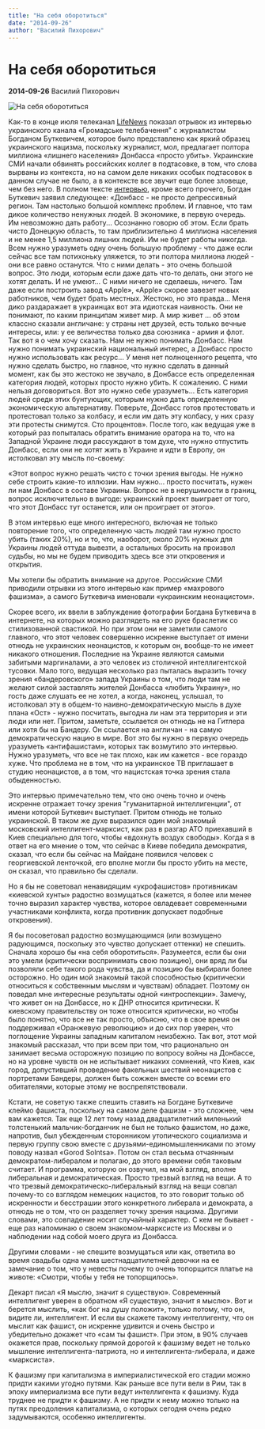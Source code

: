 ```yaml
---
title: "На себя оборотиться"
date: "2014-09-26"
author: "Василий Пихорович"
---
```


# На себя оборотиться

**2014-09-26** Василий Пихорович

![На себя оборотиться](http://galopolitica.ru/wp-content/uploads/2014/09/liberal-fascism.jpg)

Как-то в конце июля телеканал [LifeNews](https://www.youtube.com/watch?v=0Jk57_eSljQ) показал отрывок из интервью украинского канала «Громадське телебачення" с журналистом Богданом Буткевичем, которое было представлено как яркий образец украинского нацизма, поскольку журналист, мол, предлагает полтора миллиона «лишнего населения» Донбасса «просто убить». Украинские СМИ начали обвинять российских коллег в подтасовке, в том, что слова вырваны из контекста, но на самом деле никаких особых подтасовок в данном случае не было, а в контексте все звучит еще более зловеще, чем без него. В полном тексте [интервью](https://www.youtube.com/watch?v=hCD4RS9LsTI&index=399&list=PLPnX89fQLdsmmneEMFf9PhWK2qphkgDLw%20), кроме всего прочего, Богдан Буткевич заявил следующее: «Донбасс - не просто депрессивный регион. Там настолько большой комплекс проблем. И главное, что там дикое количество ненужных людей. В экономике, в первую очередь. Им невозможно дать работу... Осознанно говорю об этом. Если брать чисто Донецкую область, то там приблизительно 4 миллиона населения и не менее 1,5 миллиона лишних людей. Им не будет работы никогда. Всем нужно уразуметь одну очень большую проблему - что даже если сейчас все там потихоньку уляжется, то эти полтора миллиона людей - они все равно останутся. Что с ними делать - это очень большой вопрос. Это люди, которым если даже дать что-то делать, они этого не хотят делать. И не умеют... С ними ничего не сделаешь, ничего. Там даже если построить завод «Apple», «Apple» скорее завезет новых работников, чем будет брать местных. Жестоко, но это правда... Меня дико раздаражает в украинцах вот эта идиотская наивность. Они не понимают, по каким принципам живет мир. А мир живет ... об этом классно сказали англичане: у страны нет друзей, есть только вечные интересы, или: у ее величества только два союзника - армия и флот. Так вот я о чем хочу сказать. Нам не нужно понимать Донбасс. Нам нужно понимать украинский национальный интерес, а Донбасс просто нужно использовать как ресурс... У меня нет полноценного рецепта, что нужно сделать быстро, но главное, что нужно сделать в данный момент, как бы это жестоко не звучало, в Донбассе есть определенная категория людей, которых просто нужно убить. К сожалению. С ними нельзя договориться. Вот это нужно себе уразуметь... Есть категория людей среди этих бунтующих, которым нужно дать определенную экономическую альтернативу. Поверьте, Донбасс готов протестовать и протестовал только за колбасу, и если им дать эту колбасу, у них сразу эти протесты снимутся. Сто процентов». После того, как ведущая уже в который раз попыталась обратить внимание оратора на то, что на Западной Украине люди рассуждают в том духе, что нужно отпустить Донбасс, если они не хотят жить в Украине и идти в Европу, он истолковал эту мысль по-своему:

«Этот вопрос нужно решать чисто с точки зрения выгоды. Не нужно себе строить какие-то иллюзии. Нам нужно... просто посчитать, нужен ли нам Донбасс в составе Украины. Вопрос не в нерушимости в границ, вопрос исключительно в выгоде: украинский проект выиграет от того, что этот Донбасс тут останется, или он проиграет от этого».

В этом интервью еще много интересного, включая не только повторение того, что определенную часть людей там нужно просто убить (таких 20%), но и то, что, наоборот, около 20% нужных для Украины людей оттуда вывезти, а остальных бросить на произвол судьбы, но мы не будем приводить здесь все эти откровения и открытия.

Мы хотели бы обратить внимание на другое. Российские СМИ приводили отрывки из этого интервью как пример «махрового фашизма», а самого Буткевича именовали «украинским неонацистом».

Скорее всего, их ввели в заблуждение фотографии Богдана Буткевича в интернете, на которых можно разглядеть на его руке браслетик со стилизованной свастикой. Но при этом они не заметили самого главного, что этот человек совершенно искренне выступает от имени отнюдь не украинских неонацистов, к которым он, вообще-то не имеет никакого отношения. Последние на Украине являются самыми забитыми маргиналами, а это человек из столичной интеллигентской тусовки. Мало того, ведущая несколько раз пыталась выразить точку зрения «бандеровского» запада Украины о том, что люди там не желают силой заставлять жителей Донбасса «любить Украину», но гость даже слушать ее не хотел, а когда, наконец, услышал, то истолковал эту в общем-то наивно-демократическую мысль в духе плана «Ост» - нужно посчитать, выгодна ли нам эта территория и эти люди или нет. Притом, заметьте, ссылается он отнюдь не на Гитлера или хотя бы на Бандеру. Он ссылается на англичан - на самую демократическую нацию в мире. Вот это бы нужно в первую очередь уразуметь «антифашистам», которых так возмутило это интервью. Нужно уразуметь, что все не так плохо, как им кажется - все гораздо хуже. Что проблема не в том, что на украинское ТВ приглашает в студию неонацистов, а в том, что нацистская точка зрения стала обыденностью.

Это интервью примечательно тем, что оно очень точно и очень искренне отражает точку зрения "гуманитарной интеллигенции", от имени которой Буткевич выступает. Притом отнюдь не только украинской. В таком же духе выразился один мой знакомый московский интеллигент-марксист, как раз в разгар АТО приехавший в Киев специально для того, чтобы «вдохнуть воздух свободы». Когда я в ответ на его мнение о том, что сейчас в Киеве победила демократия, сказал, что если бы сейчас на Майдане появился человек с георгиевской ленточкой, его вполне могли бы просто убить на месте, он сказал, что правильно бы сделали.

Но я бы не советовал ненавидящим «укрофашистов» противникам «киевской хунты» радостно возмущаться (кажется, я более или менее точно выразил характер чувства, которое овладевает современными участниками конфликта, когда противник допускает подобные откровения).

Я бы посоветовал радостно возмущающимся (или возмущено радующимся, поскольку это чувство допускает оттенки) не спешить. Сначала хорошо бы «на себя оборотиться». Разумеется, если бы они это умели (критически воспринимать свою позицию), они вряд ли бы позволяли себе такого рода чувства, да и позицию бы выбирали более осторожно. Но один мой знакомый такой способностью (критически относиться к собственным мыслям и чувствам) обладает. Поэтому он поведал мне интересные результаты одной «интроспекции». Замечу, что живет он на Донбассе, но к ДНР относится критически. К киевскому правительству он тоже относится критически, но чтобы было понятно, что все не так просто, объясню, что в свое время он поддерживал «Оранжевую революцию» и до сих пор уверен, что поглощение Украины западным капиталом неизбежно. Так вот, этот мой знакомый рассказал, что при всем при том, что рационально он занимает весьма осторожную позицию по вопросу войны на Донбассе, но на уровне чувств он не испытывает никаких сомнений, что Киев, как город, допустивший проведение факельных шествий неонацистов с портретами Бандеры, должен быть сожжен вместе со всеми его обитателями, которые этому не воспрепятствовали.

Кстати, не советую также спешить ставить на Богдане Буткевиче клеймо фашиста, поскольку на самом деле фашизм - это сложнее, чем вам кажется. Так еще 12 лет тому назад двадцатилетний миленький толстенький мальчик-богданчик не был не только фашистом, но даже, напротив, был убежденным сторонником утопического социализма и первую группу свою вместе с друзьями-единомышленниками по этому поводу назвал «Gorod Solntsa». Потом он стал весьма отчаянным демократом-либералом и полагаю, до этого времени себя таковым считает. И программа, которую он озвучил, на мой взгляд, вполне либеральная и демократическая. Просто трезвый взгляд на вещи. А то что трезвый демократическо-либеральный взгляд на вещи совпал почему-то со взглядом немецких нацистов, то это говорит только об искренности и бесстрашии этого конкретного либерала и демократа, а отнюдь не о том, что он разделяет точку зрения нацизма. Другими словами, это совпадение носит случайный характер. С кем не бывает - еще раз напоминаю о своем знакомом-марксисте из Москвы и о наблюдении над собой моего друга из Донбасса.

Другими словами - не спешите возмущаться или как, ответила во время свадьбы одна мама шестнадцатилетней девочки на ее замечание о том, что у невесты почему то очень топорщится платье на животе: «Смотри, чтобы у тебя не топорщилось».

Декарт писал «Я мыслю, значит я существую». Современный интеллигент уверен в обратном «Я существую, значит я мыслю». Вот и берется мыслить, «как бог на душу положит», только потому, что он, видите ли, интеллигент. И если вы скажете такому интеллигенту, что он мыслит как фашист, он искренне удивится и очень быстро и убедительно докажет что «сам ты фашист». При этом, в 90% случаев окажется прав, поскольку прямой дорогой к фашизму ведет не только мышление интеллигента-патриота, но и интеллигента-либерала, и даже «марксиста».

К фашизму при капитализма в империалистической его стадии можно придти какими угодно путями. Как раньше все пути вели в Рим, так в эпоху империализма все пути ведут интеллигента к фашизму. Куда труднее не придти к фашизму. А не придти к нему можно только на путях преодоления капитализма, о которых сегодня очень редко задумываются, особенно интеллигенты.